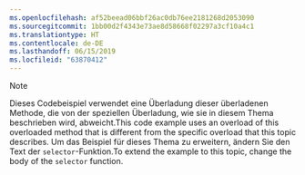 ```yaml
---
ms.openlocfilehash: af52beead06bbf26ac0db76ee2181268d2053090
ms.sourcegitcommit: 1bb00d2f4343e73ae8d58668f02297a3cf10a4c1
ms.translationtype: HT
ms.contentlocale: de-DE
ms.lasthandoff: 06/15/2019
ms.locfileid: "63870412"
---
```

> [!NOTE]
>  <span data-ttu-id="10c97-101">Dieses Codebeispiel verwendet eine Überladung dieser überladenen Methode, die von der speziellen Überladung, wie sie in diesem Thema beschrieben wird, abweicht.</span><span class="sxs-lookup"><span data-stu-id="10c97-101">This code example uses an overload of this overloaded method that is different from the specific overload that this topic describes.</span></span> <span data-ttu-id="10c97-102">Um das Beispiel für dieses Thema zu erweitern, ändern Sie den Text der `selector`-Funktion.</span><span class="sxs-lookup"><span data-stu-id="10c97-102">To extend the example to this topic, change the body of the `selector` function.</span></span>